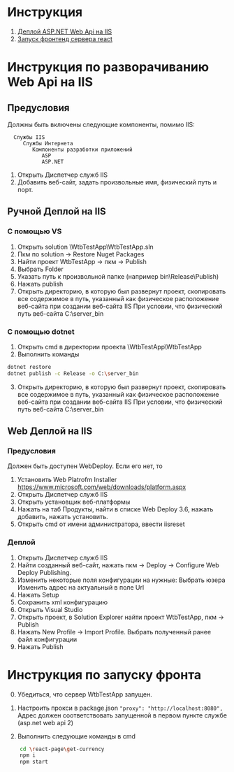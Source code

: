 # Инструкция
1. [Деплой ASP.NET Web Api на IIS](#инструкция-по-разворачиванию-web-api-на-iis)
2. [Запуск фронтенд сервера react](#инструкция-по-запуску-фронта)

# Инструкция по разворачиванию Web Api на IIS
## Предусловия
Должны быть включены следующие компоненты, помимо IIS:

```
  Службы IIS
     Службы Интернета
        Компоненты разработки приложений
           ASP
           ASP.NET
```

1. Открыть Диспетчер служб IIS
2. Добавить веб-сайт, задать произвольные имя, физический путь и порт.

## Ручной Деплой на IIS
### С помощью VS
1. Открыть solution \WtbTestApp\WtbTestApp.sln
2. Пкм по solution -> Restore Nuget Packages
3. Найти проект WtbTestApp -> пкм -> Publish
4. Выбрать Folder
5. Указать путь к произвольной папке (например bin\Release\Publish)
6. Нажать publish
7. Открыть директорию, в которую был развернут проект, скопировать все содержимое в путь, указанный как физическое расположение веб-сайта при создании веб-сайта IIS
При условии, что физический путь веб-сайта C:\server_bin

### С помощью dotnet
1. Открыть cmd в директории проекта \WtbTestApp\WtbTestApp
2. Выполнить команды

```bash 
dotnet restore
dotnet publish -c Release -o C:\server_bin
```

3. Открыть директорию, в которую был развернут проект, скопировать все содержимое в путь, указанный как физическое расположение веб-сайта при создании веб-сайта IIS
При условии, что физический путь веб-сайта C:\server_bin

## Web Деплой на IIS
### Предусловия
Должен быть доступен WebDeploy. Если его нет, то 
1. Установить Web Platrofm Installer https://www.microsoft.com/web/downloads/platform.aspx
2. Открыть Диспетчер служб IIS
3. Открыть установщик веб-платформы
4. Нажать на таб Продукты, найти в списке Web Deploy 3.6, нажать добавить, нажать установить.
5. Открыть cmd от имени администратора, ввести iisreset

### Деплой
1. Открыть Диспетчер служб IIS
2. Найти созданный веб-сайт, нажать пкм -> Deploy -> Configure Web Deploy Publishing.
3. Изменить некоторые поля конфигурации на нужные:
   Выбрать юзера
   Изменить адрес на актуальный в поле Url
4. Нажать Setup
5. Сохранить xml конфигурацию
6. Открыть Visual Studio
7. Открыть проект, в Solution Explorer найти проект WtbTestApp, пкм -> Publish
8. Нажать New Profile -> Import Profile. Выбрать полученный ранее файл конфигурации
9. Нажать Publish

# Инструкция по запуску фронта
0. Убедиться, что сервер WtbTestApp запущен.
1. Настроить прокси в package.json
 `"proxy": "http://localhost:8080",`
 Адрес должен соответствовать запущенной в первом пункте службе (asp.net web api 2)

2. Выполнить следующие команды в cmd
```bash
	cd \react-page\get-currency
	npm i
	npm start
```
